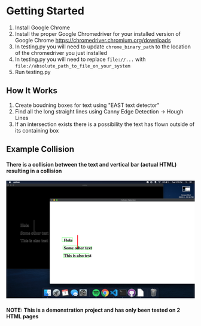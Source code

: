 # Getting Started
1. Install Google Chrome
2. Install the proper Google Chromedriver for your installed version of Google Chrome https://chromedriver.chromium.org/downloads
3. In testing.py you will need to update `chrome_binary_path` to the location of the chromedriver you just installed
4. In testing.py you will need to replace ``file://...`` with ``file://absolute_path_to_file_on_your_system``
5. Run testing.py

## How It Works
1. Create boudning boxes for text using "EAST text detector"
2. Find all the long straight lines using Canny Edge Detection -> Hough Lines
3. If an intersection exists there is a possibility the text has flown outside of its containing box

## Example Collision

#### There is a collision between the text and vertical bar (actual HTML) resulting in a collision
![](images/screenshot_collision.png)


#### NOTE: This is a demonstration project and has only been tested on 2 HTML pages
